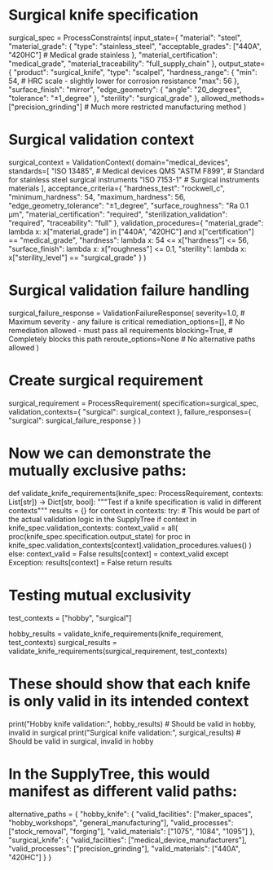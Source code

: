 # Surgical knife specification
surgical_spec = ProcessConstraints(
    input_state={
        "material": "steel",
        "material_grade": {
            "type": "stainless_steel",
            "acceptable_grades": ["440A", "420HC"]  # Medical grade stainless
        },
        "material_certification": "medical_grade",
        "material_traceability": "full_supply_chain"
    },
    output_state={
        "product": "surgical_knife",
        "type": "scalpel",
        "hardness_range": {
            "min": 54,  # HRC scale - slightly lower for corrosion resistance
            "max": 56
        },
        "surface_finish": "mirror",
        "edge_geometry": {
            "angle": "20_degrees",
            "tolerance": "±1_degree"
        },
        "sterility": "surgical_grade"
    },
    allowed_methods=["precision_grinding"]  # Much more restricted manufacturing method
)

# Surgical validation context
surgical_context = ValidationContext(
    domain="medical_devices",
    standards=[
        "ISO 13485",  # Medical devices QMS
        "ASTM F899",  # Standard for stainless steel surgical instruments
        "ISO 7153-1"  # Surgical instruments materials
    ],
    acceptance_criteria={
        "hardness_test": "rockwell_c",
        "minimum_hardness": 54,
        "maximum_hardness": 56,
        "edge_geometry_tolerance": "±1_degree",
        "surface_roughness": "Ra 0.1 μm",
        "material_certification": "required",
        "sterilization_validation": "required",
        "traceability": "full"
    },
    validation_procedures={
        "material_grade": lambda x: x["material_grade"] in ["440A", "420HC"] 
                                  and x["certification"] == "medical_grade",
        "hardness": lambda x: 54 <= x["hardness"] <= 56,
        "surface_finish": lambda x: x["roughness"] <= 0.1,
        "sterility": lambda x: x["sterility_level"] == "surgical_grade"
    }
)

# Surgical validation failure handling
surgical_failure_response = ValidationFailureResponse(
    severity=1.0,  # Maximum severity - any failure is critical
    remediation_options=[],  # No remediation allowed - must pass all requirements
    blocking=True,  # Completely blocks this path
    reroute_options=None  # No alternative paths allowed
)

# Create surgical requirement
surgical_requirement = ProcessRequirement(
    specification=surgical_spec,
    validation_contexts={
        "surgical": surgical_context
    },
    failure_responses={
        "surgical": surgical_failure_response
    }
)

# Now we can demonstrate the mutually exclusive paths:
def validate_knife_requirements(knife_spec: ProcessRequirement, contexts: List[str]) -> Dict[str, bool]:
    """Test if a knife specification is valid in different contexts"""
    results = {}
    for context in contexts:
        try:
            # This would be part of the actual validation logic in the SupplyTree
            if context in knife_spec.validation_contexts:
                context_valid = all(
                    proc(knife_spec.specification.output_state)
                    for proc in knife_spec.validation_contexts[context].validation_procedures.values()
                )
            else:
                context_valid = False
            results[context] = context_valid
        except Exception:
            results[context] = False
    return results

# Testing mutual exclusivity
test_contexts = ["hobby", "surgical"]

hobby_results = validate_knife_requirements(knife_requirement, test_contexts)
surgical_results = validate_knife_requirements(surgical_requirement, test_contexts)

# These should show that each knife is only valid in its intended context
print("Hobby knife validation:", hobby_results)    # Should be valid in hobby, invalid in surgical
print("Surgical knife validation:", surgical_results)  # Should be valid in surgical, invalid in hobby

# In the SupplyTree, this would manifest as different valid paths:
alternative_paths = {
    "hobby_knife": {
        "valid_facilities": ["maker_spaces", "hobby_workshops", "general_manufacturing"],
        "valid_processes": ["stock_removal", "forging"],
        "valid_materials": ["1075", "1084", "1095"]
    },
    "surgical_knife": {
        "valid_facilities": ["medical_device_manufacturers"],
        "valid_processes": ["precision_grinding"],
        "valid_materials": ["440A", "420HC"]
    }
}